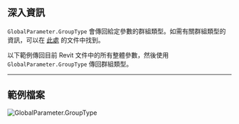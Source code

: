 ## 深入資訊
`GlobalParameter.GroupType` 會傳回給定參數的群組類型。如需有關群組類型的資訊，可以在 [此處](https://help.autodesk.com/view/RVT/2025/CHT/?guid=GUID-94EA2B8E-2C00-4D29-8D5A-C7C6664DE9CE) 的文件中找到。

以下範例傳回目前 Revit 文件中的所有整體參數，然後使用 `GlobalParameter.GroupType` 傳回群組類型。
___
## 範例檔案

![GlobalParameter.GroupType](./Revit.Elements.GlobalParameter.GroupType_img.jpg)
